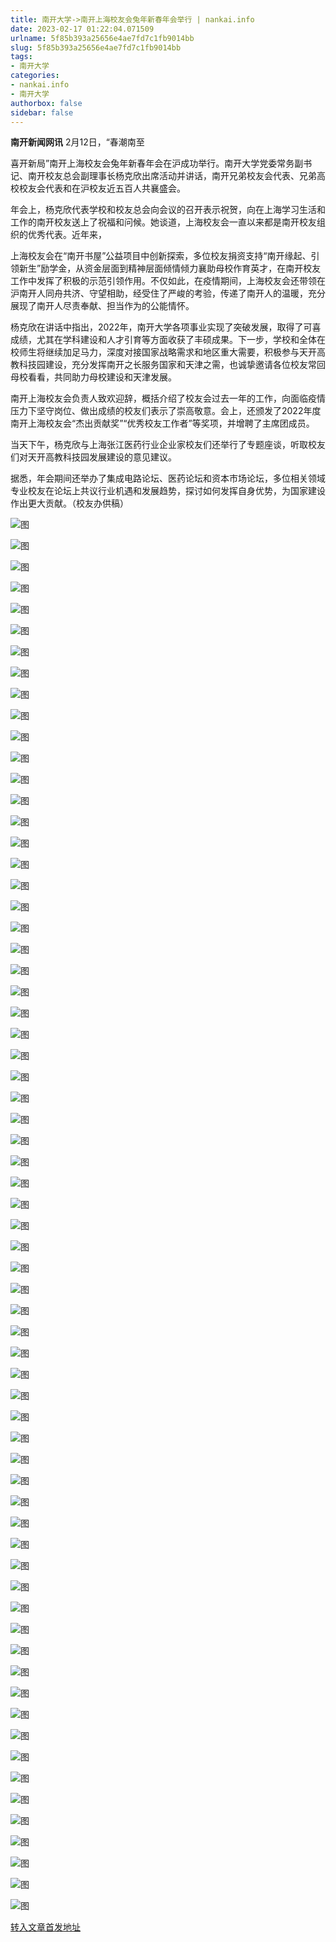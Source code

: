 ```yaml
---
title: 南开大学->南开上海校友会兔年新春年会举行 | nankai.info
date: 2023-02-17 01:22:04.071509
urlname: 5f85b393a25656e4ae7fd7c1fb9014bb
slug: 5f85b393a25656e4ae7fd7c1fb9014bb
tags: 
- 南开大学
categories:
- nankai.info
- 南开大学
authorbox: false
sidebar: false
---
```

**南开新闻网讯** 2月12日，“春潮南至

喜开新局”南开上海校友会兔年新春年会在沪成功举行。南开大学党委常务副书记、南开校友总会副理事长杨克欣出席活动并讲话，南开兄弟校友会代表、兄弟高校校友会代表和在沪校友近五百人共襄盛会。

年会上，杨克欣代表学校和校友总会向会议的召开表示祝贺，向在上海学习生活和工作的南开校友送上了祝福和问候。她谈道，上海校友会一直以来都是南开校友组织的优秀代表。近年来，
<!--more-->
上海校友会在“南开书屋”公益项目中创新探索，多位校友捐资支持“南开缘起、引领新生”励学金，从资金层面到精神层面倾情倾力襄助母校作育英才，在南开校友工作中发挥了积极的示范引领作用。不仅如此，在疫情期间，上海校友会还带领在沪南开人同舟共济、守望相助，经受住了严峻的考验，传递了南开人的温暖，充分展现了南开人尽责奉献、担当作为的公能情怀。

杨克欣在讲话中指出，2022年，南开大学各项事业实现了突破发展，取得了可喜成绩，尤其在学科建设和人才引育等方面收获了丰硕成果。下一步，学校和全体在校师生将继续加足马力，深度对接国家战略需求和地区重大需要，积极参与天开高教科技园建设，充分发挥南开之长服务国家和天津之需，也诚挚邀请各位校友常回母校看看，共同助力母校建设和天津发展。

南开上海校友会负责人致欢迎辞，概括介绍了校友会过去一年的工作，向面临疫情压力下坚守岗位、做出成绩的校友们表示了崇高敬意。会上，还颁发了2022年度南开上海校友会“杰出贡献奖”“优秀校友工作者”等奖项，并增聘了主席团成员。

当天下午，杨克欣与上海张江医药行业企业家校友们还举行了专题座谈，听取校友们对天开高教科技园发展建设的意见建议。

据悉，年会期间还举办了集成电路论坛、医药论坛和资本市场论坛，多位相关领域专业校友在论坛上共议行业机遇和发展趋势，探讨如何发挥自身优势，为国家建设作出更大贡献。（校友办供稿）

![图](http://news.nankai.edu.cn/ywsd/system/2023/02/15/g)

![图](http://news.nankai.edu.cn/ywsd/system/2023/02/15/n)

![图](http://news.nankai.edu.cn/ywsd/system/2023/02/15/p)

![图](http://news.nankai.edu.cn/ywsd/system/2023/02/15/)

![图](http://news.nankai.edu.cn/ywsd/system/2023/02/15/a)

![图](http://news.nankai.edu.cn/ywsd/system/2023/02/15/a)

![图](http://news.nankai.edu.cn/ywsd/system/2023/02/15/a)

![图](http://news.nankai.edu.cn/ywsd/system/2023/02/15/6)

![图](http://news.nankai.edu.cn/ywsd/system/2023/02/15/a)

![图](http://news.nankai.edu.cn/ywsd/system/2023/02/15/0)

![图](http://news.nankai.edu.cn/ywsd/system/2023/02/15/3)

![图](http://news.nankai.edu.cn/ywsd/system/2023/02/15/b)

![图](http://news.nankai.edu.cn/ywsd/system/2023/02/15/_)

![图](http://news.nankai.edu.cn/ywsd/system/2023/02/15/7)

![图](http://news.nankai.edu.cn/ywsd/system/2023/02/15/3)

![图](http://news.nankai.edu.cn/ywsd/system/2023/02/15/7)

![图](http://news.nankai.edu.cn/ywsd/system/2023/02/15/9)

![图](http://news.nankai.edu.cn/ywsd/system/2023/02/15/4)

![图](http://news.nankai.edu.cn/ywsd/system/2023/02/15/0)

![图](http://news.nankai.edu.cn/ywsd/system/2023/02/15/0)

![图](http://news.nankai.edu.cn/ywsd/system/2023/02/15/0)

![图](http://news.nankai.edu.cn/ywsd/system/2023/02/15/3)

![图](http://news.nankai.edu.cn/ywsd/system/2023/02/15/0)

![图](http://news.nankai.edu.cn/ywsd/system/2023/02/15/0)

![图](http://news.nankai.edu.cn/)

![图](http://news.nankai.edu.cn/ywsd/system/2023/02/15/7)

![图](http://news.nankai.edu.cn/ywsd/system/2023/02/15/9)

![图](http://news.nankai.edu.cn/ywsd/system/2023/02/15/4)

![图](http://news.nankai.edu.cn/)

![图](http://news.nankai.edu.cn/ywsd/system/2023/02/15/0)

![图](http://news.nankai.edu.cn/ywsd/system/2023/02/15/0)

![图](http://news.nankai.edu.cn/ywsd/system/2023/02/15/0)

![图](http://news.nankai.edu.cn/)

![图](http://news.nankai.edu.cn/ywsd/system/2023/02/15/3)

![图](http://news.nankai.edu.cn/ywsd/system/2023/02/15/0)

![图](http://news.nankai.edu.cn/ywsd/system/2023/02/15/0)

![图](http://news.nankai.edu.cn/)

![图](http://news.nankai.edu.cn/ywsd/system/2023/02/15/c)

![图](http://news.nankai.edu.cn/ywsd/system/2023/02/15/i)

![图](http://news.nankai.edu.cn/ywsd/system/2023/02/15/p)

![图](http://news.nankai.edu.cn/)

![图](http://news.nankai.edu.cn/ywsd/system/2023/02/15/n)

![图](http://news.nankai.edu.cn/ywsd/system/2023/02/15/c)

![图](http://news.nankai.edu.cn/ywsd/system/2023/02/15/)

![图](http://news.nankai.edu.cn/ywsd/system/2023/02/15/u)

![图](http://news.nankai.edu.cn/ywsd/system/2023/02/15/d)

![图](http://news.nankai.edu.cn/ywsd/system/2023/02/15/e)

![图](http://news.nankai.edu.cn/ywsd/system/2023/02/15/)

![图](http://news.nankai.edu.cn/ywsd/system/2023/02/15/i)

![图](http://news.nankai.edu.cn/ywsd/system/2023/02/15/a)

![图](http://news.nankai.edu.cn/ywsd/system/2023/02/15/k)

![图](http://news.nankai.edu.cn/ywsd/system/2023/02/15/n)

![图](http://news.nankai.edu.cn/ywsd/system/2023/02/15/a)

![图](http://news.nankai.edu.cn/ywsd/system/2023/02/15/n)

![图](http://news.nankai.edu.cn/ywsd/system/2023/02/15/)

![图](http://news.nankai.edu.cn/ywsd/system/2023/02/15/s)

![图](http://news.nankai.edu.cn/ywsd/system/2023/02/15/w)

![图](http://news.nankai.edu.cn/ywsd/system/2023/02/15/e)

![图](http://news.nankai.edu.cn/ywsd/system/2023/02/15/n)

![图](http://news.nankai.edu.cn/)

![图](http://news.nankai.edu.cn/)

![图](http://news.nankai.edu.cn/ywsd/system/2023/02/15/:)

![图](http://news.nankai.edu.cn/ywsd/system/2023/02/15/p)

![图](http://news.nankai.edu.cn/ywsd/system/2023/02/15/t)

![图](http://news.nankai.edu.cn/ywsd/system/2023/02/15/t)

![图](http://news.nankai.edu.cn/ywsd/system/2023/02/15/h)

[转入文章首发地址](http://news.nankai.edu.cn/ywsd/system/2023/02/15/030054389.shtml)